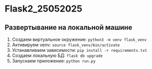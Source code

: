 # Flask2_25052025

## Развертывание на локальной машине

1. Создаем виртуальное окружение: `python3 -m venv flask_venv`
2. Активируем venv: `source flask_venv/bin/activate`
3. Устанавливаем зависимости: `pip install -r requirements.txt`
4. Создаем локальную БД: `flask db upgrade`
5. Запускаем приложение: `python run.py`